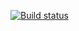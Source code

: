 [![Build status](https://ci.appveyor.com/api/projects/status/37teg6b3o3q72xjh?svg=true)](https://ci.appveyor.com/project/Greymassive/api-ci)